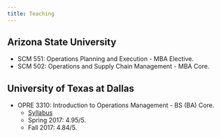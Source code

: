 ```yaml
---
title: Teaching
---
```


## Arizona State University

* SCM 551: Operations Planning and Execution - MBA Elective.
* SCM 502: Operations and Supply Chain Management - MBA Core.

## University of Texas at Dallas

* OPRE 3310: Introduction to Operations Management - BS (BA) Core.
  * [Syllabus](/files/syllabus-opre-3310-fall-2017.PDF)
  * Spring 2017: 4.95/5.
  * Fall 2017: 4.84/5. 
